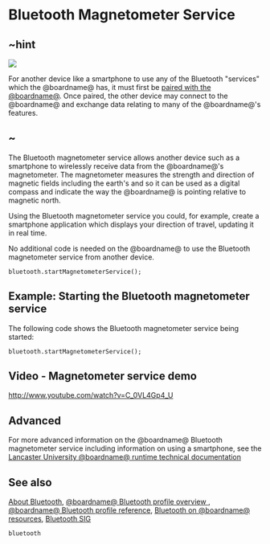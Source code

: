 # Bluetooth Magnetometer Service 

## ~hint
![](/makecode-blockeditor/static/bluetooth/Bluetooth_SIG.png)

For another device like a smartphone to use any of the Bluetooth "services" which the @boardname@ has, it must first be [paired with the @boardname@](/makecode-blockeditor/reference/bluetooth/bluetooth-pairing). Once paired, the other device may connect to the @boardname@ and exchange data relating to many of the @boardname@'s features.

## ~

The Bluetooth magnetometer service allows another device such as a smartphone to wirelessly receive data from the @boardname@'s magnetometer. The magnetometer measures the strength and direction of magnetic fields including the earth's and so it can be used as a digital compass and indicate the way the @boardname@ is pointing relative to magnetic north.

Using the Bluetooth magnetometer service you could, for example, create a smartphone application which displays your direction of travel, updating it in real time.   

No additional code is needed on the @boardname@ to use the Bluetooth magnetometer service from another device.

```sig
bluetooth.startMagnetometerService();
```

## Example: Starting the Bluetooth magnetometer service

The following code shows the Bluetooth magnetometer service being started:

```blocks
bluetooth.startMagnetometerService();
```

## Video - Magnetometer service demo

http://www.youtube.com/watch?v=C_0VL4Gp4_U

## Advanced
 
For more advanced information on the @boardname@ Bluetooth magnetometer service including information on using a smartphone, see the [Lancaster University @boardname@ runtime technical documentation](http://lancaster-university.github.io/microbit-docs/ble/magnetometer-service/)

## See also

[About Bluetooth](/makecode-blockeditor/reference/bluetooth/about-bluetooth), [@boardname@ Bluetooth profile overview ](http://lancaster-university.github.io/microbit-docs/ble/profile/), [@boardname@ Bluetooth profile reference](http://lancaster-university.github.io/microbit-docs/resources/bluetooth/microbit-profile-V1.9-Level-2.pdf),  [Bluetooth on @boardname@ resources](http://bluetooth-mdw.blogspot.co.uk/p/bbc-microbit.html), [Bluetooth SIG](https://www.bluetooth.com)


```package
bluetooth
```
